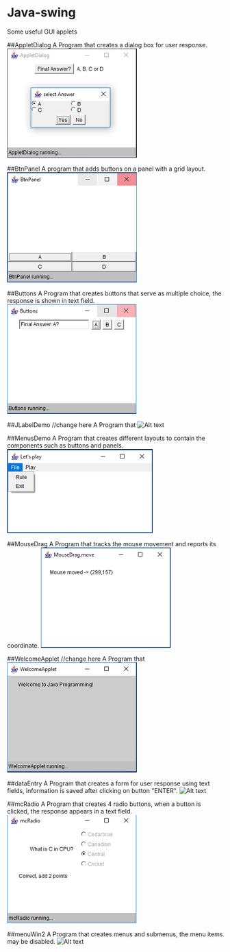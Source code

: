 # Java-swing
Some useful GUI applets

##AppletDialog
	A Program that creates a dialog box for user response.
![Alt text](img/AppletDialog.PNG?raw=true "AppletDialog")

##BtnPanel
	A program that adds buttons on a panel with a grid layout.
![Alt text](img/BtnPanel.PNG?raw=true "BtnPanel")

##Buttons
	A Program that creates buttons that serve as multiple choice, the response is shown in text field.
![Alt text](img/Buttons.PNG?raw=true "Buttons")	
	
##JLabelDemo //change here
	A Program that 
![Alt text](img/JLabelDemo.PNG?raw=true "JLabelDemo")		
	
##MenusDemo
	A Program that creates different layouts to contain the components such as buttons and panels.
![Alt text](img/MenusDemo.PNG?raw=true "MenusDemo")
	
##MouseDrag
	A Program that tracks the mouse movement and reports its coordinate.
![Alt text](img/MouseDrag.PNG?raw=true "MouseDrag")

##WelcomeApplet //change here
	A Program that 
	![Alt text](img/WelcomeApplet.PNG?raw=true "WelcomeApplet")
	
##dataEntry
	A Program that creates a form for user response using text fields, information is saved after clicking on button "ENTER".
	![Alt text](img/dataEntry.PNG?raw=true "dataEntry")
	
##mcRadio
	A Program that creates 4 radio buttons, when a button is clicked, the response appears in a text field.
	![Alt text](img/mcRadio.PNG?raw=true "mcRadio")
	
##menuWin2
	A Program that creates menus and submenus, the menu items may be disabled.
	![Alt text](img/menuWin2.PNG?raw=true "menuWin2")
